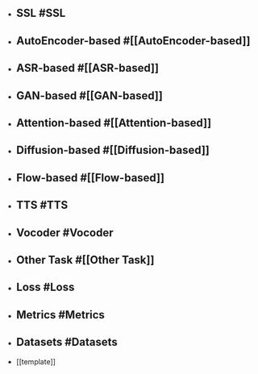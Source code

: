 - ## SSL #SSL
- ## AutoEncoder-based #[[AutoEncoder-based]]
- ## ASR-based #[[ASR-based]]
- ## GAN-based #[[GAN-based]]
- ## Attention-based #[[Attention-based]]
- ## Diffusion-based #[[Diffusion-based]]
- ## Flow-based #[[Flow-based]]
- ## TTS #TTS
- ## Vocoder #Vocoder
- ## Other Task #[[Other Task]]
- ## Loss #Loss
- ## Metrics #Metrics
- ## Datasets #Datasets
- [[template]]